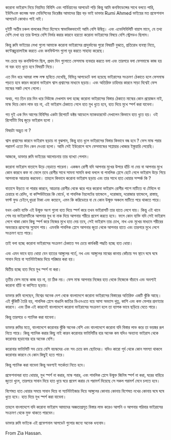করোনা ভাইরাস নিয়ে নিয়মিত বিবিসি এবং গার্ডিয়ানের  আপডেট পড়ি কিন্তু আমি কনফিডেন্সের সাথে বলতে পারি, ইউসিএফ কলেজ অফ মেডিসিনের ডিরেক্টর  আমাদের প্রিয় বড় ভাই ডাক্তার  Rumi Ahmed ভাইয়ের মত প্রফেশনাল  আপডেট  কোথাও পাই নাই। 

দুইটি অতীব চঞ্চল বালকের পিতা হিসেবে স্বাভাবিকভাবেই আমি বেশি উদ্বিগ্ন।  এবং এভেলিবিলিটি বায়াস মানে, যে তথ্য বেশি দেখা হয় তার উপরে বেশি নির্ভর করার কারনে হয়তো করোনা ভাইরাসের বিষয়ে বেশি স্ট্রেসডও ছিলাম। 

কিন্তু রুমি ভাইয়ের লেখা গুলো আমাকে করোনা  ভাইরাসের প্রাদুর্ভাবের পুরো বিষয়টি বুঝতে, প্রতিরোধ ব্যবস্থা নিতে,  কন্টেক্সচুয়ালাইজ করতে এবং কনফিউশন গুলো দূর করতে  সাহায্য করেছে। 

সব চেয়ে বড় কনফিউশন ছিল, প্রথম দিন গুলোতে ফেসমাস্ক ব্যবহার করতে বলা  এবং তারপরে বলা ফেসমাস্কে কাজ হয় না বরং  হাত ধুতে হবে বিষয়টি নিয়ে। 

এত দিন ধরে আমরা লক্ষ লক্ষ ছবিতে  দেখেছি, বিভিন্ন আপডেটে বলা হয়েছে  ভাইরাসের সংক্রমণ ঠেকাতে হলে ফেসমাস্ক পড়তে হবে কারন  করোনা ভাইরাস শ্বাস প্রশ্বাসের মাধ্যমে ছড়ায়। এবং অতিরিক্ত চাহিদার কারনে সাড়া  বিশ্বেই ফেস মাস্কের সঙ্কট লেগে গেলো।
 
অথচ, গত তিন চার দিন ধরে নিউজে দেখলাম বলা হচ্ছে করোনা ভাইরাসের বিস্তার ঠেকাতে মাস্কের কোন প্রয়োজন নাই, মাস্ক দিয়ে কোন লাভ হয় না, এই ভাইরাস ঠেকাতে গেলে  হাত মুখ ধুতে হবে, হাত দিয়ে মুখে  স্পর্শ করা যাবেনা।  

গত দুই এক দিন আগের বিবিসির একটা রিপোর্টে ডক্টর আডেলে ম্যাকডারমেট দেখালেন কিভাবে হাত ধুতে হয়। ওই রিপোর্টটা বিশ্ব জুড়ে ভাইরাল হলো ।  

বিষয়টা অদ্ভুত না ? 

শ্বাস প্রশ্বাসের কারনে ভাইরাস ছড়ায় না বুঝলাম, কিন্তু হাত ধুলে ভাইরাসের বিস্তার কিভাবে বন্ধ হবে ? ফেস মাস্ক পরার পরামর্শ এতো দিন কেন দেওয়া হলো। আমি সেই ইউরোপে বসে ফেসমাস্কের  সাপ্লায়ার খোজার ইঙ্কুয়ারি পেয়েছি। 

আজকে, ডাক্তার রুমি ভাইয়ের আলোচনায় তার ব্যাখ্যা পেলাম। 

করোনা ভাইরাস বাতাসে উড়ে বেড়াতে পারেনা। একজন রোগী যদি আপনার মুখের উপরে  হাঁচি না দেয়  বা আপনার মুখে কোন কারনে কফ না ফেলে তবে রোগীর সাথে সামনা সামনি কথা বললে বা পাবলিক প্লেসে হেটে গেলে ভাইরাস উড়ে গিয়ে আপনাকে আক্রান্ত করবেনা। 
তাহলে কিভাবে করোনা ভাইরাস ছড়ায় এবং তার সাথে হাত ধোয়ার সম্পর্ক কি ? 

বাতাসে উড়তে না পারার কারনে,  আক্রান্ত রোগীর থেকে ঝরে পরে  করোনা ভাইরাস রোগীর পাশে মাটিতে বা টেবিলে বা চেয়ারে বা রেলিং, বা কম্পিউটারের কি বোর্ডে, বা পাবলিক টয়লেটের হ্যান্ডেলে , দরোজায়, দরোজার হ্যান্ডেলে, রাস্তায়, ফাস্ট ফুড চেইনে,খুচরা টাকা এবং কয়েনে,   এমন কি করিডোরে বা যে কোন উন্মুক্ত অঞ্চলে মাটিতে পরে থাকতে পারে।  

যখন একটা ব্যক্তি এই উন্মুক্ত অংশ গুলো হাত দিয়ে  স্পর্শ করে তখন ভাইরাসটি তার হাতে লেগে যায়। কিন্তু এই খানে শেষ নয় ভাইরাসটিকে আপনার মুখ বা নাক দিয়ে আপনার শরীরে প্রবেশ করতে হবে। ফলে কোন  ব্যক্তি যদি সেই ভাইরাস লেগে থাকা কোন কিছু স্পর্শ করে নিজের মুখে হাত দেয় তবে, সেই ভাইরাস তার চোখ, নাখ এবং  মুখের মাধ্যমে শরীরের অভ্যন্তরে প্রবেশের সুযোগ পায়।
এমনকি পাবলিক প্লেসে আপনার জুতা থেকে আপনার  হাতে এবং তারপরে মুখে লেগে সংক্রমণ হতে পারে। 

তাই বলা হচ্ছে করোনা ভাইরাসের সংক্রমণ ঠেকাতে সব চেয়ে কার্যকরী পদ্ধতি হচ্ছে হাত ধোয়া। 

এবং এমন ভাবে হাত ধোয়া যেন হাতের আঙ্গুলের গর্তে, নখ এবং আঙ্গুলের মাঝের কানায় কোঁচায় সব স্থানে ঘষে ঘষে সাবান দিয়ে বা স্যানিটাইজার দিয়ে পরিষ্কার করা হয়। 

দ্বিতীয় হচ্ছে হাত দিয়ে মুখ স্পর্শ না করা। 

তৃতীয় ফেস মাস্কে কাজ হয় না, তা ঠিক নয়। ফেস মাস্ক আপনার নিজের হাত থেকে নিজেকে বাঁচাবে এবং অবশ্যই করোনা হাঁচি বা কাশিতে ছড়ায়।  

ডাক্তার রুমি বলেছেন, বিশ্বের অনেক দেশ থেকে বাংলাদেশে করোনা ভাইরাসের বিস্তারের অতিরিক্ত একটি ঝুঁকি আছে।এই ঝুঁকিটি তৈরি হয়,   পাবলিক প্লেসে বাঙালি জাতির ডিএনএতে বয়ে আসা অভ্যাস  থুতু, কাশি এবং কফ ফেলার প্রবণতার  কারনে। এবং ঠিক এই কারনেই বাংলাদেশে করোনা ভাইরাসের সংক্রমণ হলে তা ব্যাপক ভাবে ছড়িয়ে যেতে পারে। 

কিন্তু তারপরে ও প্যানিক করা যাবেনা।  

ডাক্তার রুমির  মতে, বাংলাদেশে করোনার ঝুঁকি অনেক বেশি এবং বাংলাদেশে করোনা যদি বিস্তার লাভ করে তা ভয়ঙ্কর রূপ নিতে পারে। কিন্তু প্যানিক করার কিছু নাই কারন করোনার ফাটালিটির হার অনেক কম যদিও অন্যান্য ভাইরাস থেকে  করোনার ছড়ানোর হার অনেক বেশি। 

করোনার ফাটালিটি সব চেয়ে বেশি বয়স্কদের এবং সব চেয়ে কম ছোটদের। যদিও  কারো পূর্ব থেকে কোন সমস্যা থাকলে করোনার 
 কারনে যে কোন কিছুই হতে পারে। 

কিন্তু  প্যানিক করা যাবেনা কিন্তু অবশ্যই সতর্কতা নিতে হবে।

প্রফেশনালরা হাত ধোয়ার, মুখ স্পর্শ না করার, মাস্ক পরার, এবং পাবলিক প্লেসে উন্মুক্ত জিনিষ স্পর্শ না করা, ঘরের বাহিরে জুতো খুলে, তারপরে সাবান দিয়ে হাত ধুয়ে ঘরে প্রবেশ করার যে পরামর্শ দিয়েছে সে সকল পরামর্শ  মেনে চলতে হবে। 

বিশেষত হাত ধোয়ার সময়ে সাবান দিয়ে বা স্যানিটাইজার দিয়ে আঙ্গুলের কোনায় কোনায় বিশেষত নখের কোনায় ঘষে ঘষে ধুতে হবে। হাত দিয়ে মুখ স্পর্শ করা যাবেনা। 

তাহলে বাংলাদেশে যদি করোনা  ভাইরাস আমাদের অজ্ঞতাপ্রসূত বিস্তার লাভ করেও আপনি ও আপনার পরিবার ভাইরাসের সংক্রমণ থেকে মুক্ত থাকতে পারবেন।  

ডাক্তার রুমি ভাইকে এই প্রফেশনাল আপডেট গুলোর জন্যে অনেক ধন্যবাদ।

From Zia Hassan.
